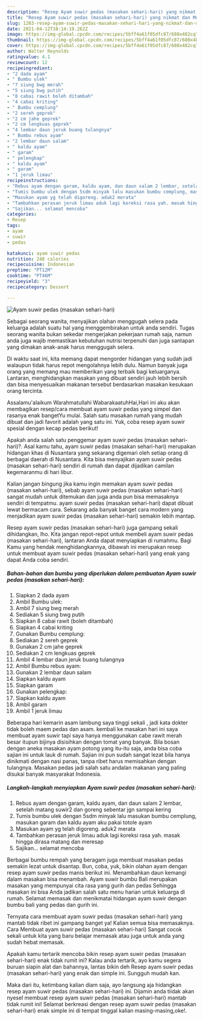 ```yaml
---
description: "Resep Ayam suwir pedas (masakan sehari-hari) yang nikmat dan Mudah Dibuat"
title: "Resep Ayam suwir pedas (masakan sehari-hari) yang nikmat dan Mudah Dibuat"
slug: 1203-resep-ayam-suwir-pedas-masakan-sehari-hari-yang-nikmat-dan-mudah-dibuat
date: 2021-04-12T10:14:19.262Z
image: https://img-global.cpcdn.com/recipes/5bff4a61f05dfc87/680x482cq70/ayam-suwir-pedas-masakan-sehari-hari-foto-resep-utama.jpg
thumbnail: https://img-global.cpcdn.com/recipes/5bff4a61f05dfc87/680x482cq70/ayam-suwir-pedas-masakan-sehari-hari-foto-resep-utama.jpg
cover: https://img-global.cpcdn.com/recipes/5bff4a61f05dfc87/680x482cq70/ayam-suwir-pedas-masakan-sehari-hari-foto-resep-utama.jpg
author: Walter Reynolds
ratingvalue: 4.1
reviewcount: 12
recipeingredient:
- "2 dada ayam"
- " Bumbu ulek"
- "7 siung bwg merah"
- "5 siung bwg putih"
- "8 cabai rawit boleh ditambah"
- "4 cabai kriting"
- " Bumbu cemplung"
- "2 sereh geprek"
- "2 cm jahe geprek"
- "2 cm lengkuas geprek"
- "4 lembar daun jeruk buang tulangnya"
- " Bumbu rebus ayam"
- "2 lembar daun salam"
- " kaldu ayam"
- " garam"
- " pelengkap"
- " kaldu ayam"
- " garam"
- "1 jeruk limau"
recipeinstructions:
- "Rebus ayam dengan garam, kaldu ayam, dan daun salam 2 lembar, setelah matang suwir2 dan goreng sebentar jgn sampai kering"
- "Tumis bumbu ulek dengan 5sdm minyak lalu masukan bumbu cemplung, masukan garam dan kaldu ayam aku pakai totole ayam"
- "Masukan ayam yg telah digoreng. aduk2 merata"
- "Tambahkan perasan jeruk limau aduk lagi koreksi rasa yah. masak hingga dirasa matang dan meresap"
- "Sajikan... selamat mencoba"
categories:
- Resep
tags:
- ayam
- suwir
- pedas

katakunci: ayam suwir pedas 
nutrition: 248 calories
recipecuisine: Indonesian
preptime: "PT12M"
cooktime: "PT46M"
recipeyield: "3"
recipecategory: Dessert

---
```



![Ayam suwir pedas (masakan sehari-hari)](https://img-global.cpcdn.com/recipes/5bff4a61f05dfc87/680x482cq70/ayam-suwir-pedas-masakan-sehari-hari-foto-resep-utama.jpg)

Sebagai seorang wanita, menyajikan olahan menggugah selera pada keluarga adalah suatu hal yang menggembirakan untuk anda sendiri. Tugas seorang  wanita bukan sekedar mengerjakan pekerjaan rumah saja, namun anda juga wajib memastikan kebutuhan nutrisi terpenuhi dan juga santapan yang dimakan anak-anak harus menggugah selera.

Di waktu  saat ini, kita memang dapat mengorder hidangan yang sudah jadi walaupun tidak harus repot mengolahnya lebih dulu. Namun banyak juga orang yang memang mau memberikan yang terbaik bagi keluarganya. Lantaran, menghidangkan masakan yang dibuat sendiri jauh lebih bersih dan bisa menyesuaikan makanan tersebut berdasarkan masakan kesukaan orang tercinta. 

Assalamu&#39;alaikum Warahmatullahi WabarakaatuhHai,Hari ini aku akan membagikan resep/cara membuat ayam suwir pedas yang simpel dan rasanya enak bangetYu mulai. Salah satu masakan rumah yang mudah dibuat dan jadi favorit adalah yang satu ini. Yuk, coba resep ayam suwir spesial dengan kecap pedas berikut!

Apakah anda salah satu penggemar ayam suwir pedas (masakan sehari-hari)?. Asal kamu tahu, ayam suwir pedas (masakan sehari-hari) merupakan hidangan khas di Nusantara yang sekarang digemari oleh setiap orang di berbagai daerah di Nusantara. Kita bisa menyajikan ayam suwir pedas (masakan sehari-hari) sendiri di rumah dan dapat dijadikan camilan kegemaranmu di hari libur.

Kalian jangan bingung jika kamu ingin memakan ayam suwir pedas (masakan sehari-hari), sebab ayam suwir pedas (masakan sehari-hari) sangat mudah untuk ditemukan dan juga anda pun bisa memasaknya sendiri di tempatmu. ayam suwir pedas (masakan sehari-hari) dapat dibuat lewat bermacam cara. Sekarang ada banyak banget cara modern yang menjadikan ayam suwir pedas (masakan sehari-hari) semakin lebih mantap.

Resep ayam suwir pedas (masakan sehari-hari) juga gampang sekali dihidangkan, lho. Kita jangan repot-repot untuk membeli ayam suwir pedas (masakan sehari-hari), lantaran Anda dapat menyiapkan di rumahmu. Bagi Kamu yang hendak menghidangkannya, dibawah ini merupakan resep untuk membuat ayam suwir pedas (masakan sehari-hari) yang enak yang dapat Anda coba sendiri.

<!--inarticleads1-->

##### Bahan-bahan dan bumbu yang diperlukan dalam pembuatan Ayam suwir pedas (masakan sehari-hari):

1. Siapkan 2 dada ayam
1. Ambil  Bumbu ulek:
1. Ambil 7 siung bwg merah
1. Sediakan 5 siung bwg putih
1. Siapkan 8 cabai rawit (boleh ditambah)
1. Siapkan 4 cabai kriting
1. Gunakan  Bumbu cemplung:
1. Sediakan 2 sereh geprek
1. Gunakan 2 cm jahe geprek
1. Sediakan 2 cm lengkuas geprek
1. Ambil 4 lembar daun jeruk buang tulangnya
1. Ambil  Bumbu rebus ayam:
1. Gunakan 2 lembar daun salam
1. Siapkan  kaldu ayam
1. Siapkan  garam
1. Gunakan  pelengkap:
1. Siapkan  kaldu ayam
1. Ambil  garam
1. Ambil 1 jeruk limau


Beberapa hari kemarin asam lambung saya tinggi sekali , jadi kata dokter tidak boleh maem pedas dan asam. kembali ke masakan hari ini saya membuat ayam suwir tapi saya hanya menggunakan cabe rawit merah besar itupun bijinya disisihkan dengan tomat yang banyak. Bila bosan dengan aneka masakan ayam potong yang itu-itu saja, anda bisa coba sajian ini untuk lauk di rumah. Sajian ini pun sudah sangat lezat bila hanya dinikmati dengan nasi panas, tanpa ribet harus memisahkan dengan tulangnya. Masakan pedas jadi salah satu andalan makanan yang paling disukai banyak masyarakat Indonesia. 

<!--inarticleads2-->

##### Langkah-langkah menyiapkan Ayam suwir pedas (masakan sehari-hari):

1. Rebus ayam dengan garam, kaldu ayam, dan daun salam 2 lembar, setelah matang suwir2 dan goreng sebentar jgn sampai kering
1. Tumis bumbu ulek dengan 5sdm minyak lalu masukan bumbu cemplung, masukan garam dan kaldu ayam aku pakai totole ayam
1. Masukan ayam yg telah digoreng. aduk2 merata
1. Tambahkan perasan jeruk limau aduk lagi koreksi rasa yah. masak hingga dirasa matang dan meresap
1. Sajikan... selamat mencoba


Berbagai bumbu rempah yang beragam juga membuat masakan pedas semakin lezat untuk disantap. Bun, coba, yuk, bikin olahan ayam dengan resep ayam suwir pedas manis berikut ini. Menambahkan daun kemangi dalam masakan bisa menambah. Ayam suwir bumbu Bali merupakan masakan yang mempunyai cita rasa yang gurih dan pedas Sehingga masakan ini bisa Anda jadikan salah satu menu harian untuk keluarga di rumah. Selamat memasak dan menikmatai hidangan ayam suwir dengan bumbu bali yang pedas dan gurih ini. 

Ternyata cara membuat ayam suwir pedas (masakan sehari-hari) yang mantab tidak ribet ini gampang banget ya! Kalian semua bisa memasaknya. Cara Membuat ayam suwir pedas (masakan sehari-hari) Sangat cocok sekali untuk kita yang baru belajar memasak atau juga untuk anda yang sudah hebat memasak.

Apakah kamu tertarik mencoba bikin resep ayam suwir pedas (masakan sehari-hari) enak tidak rumit ini? Kalau anda tertarik, ayo kamu segera buruan siapin alat dan bahannya, lantas bikin deh Resep ayam suwir pedas (masakan sehari-hari) yang enak dan simple ini. Sungguh mudah kan. 

Maka dari itu, ketimbang kalian diam saja, ayo langsung aja hidangkan resep ayam suwir pedas (masakan sehari-hari) ini. Dijamin anda tiidak akan nyesel membuat resep ayam suwir pedas (masakan sehari-hari) mantab tidak rumit ini! Selamat berkreasi dengan resep ayam suwir pedas (masakan sehari-hari) enak simple ini di tempat tinggal kalian masing-masing,oke!.

